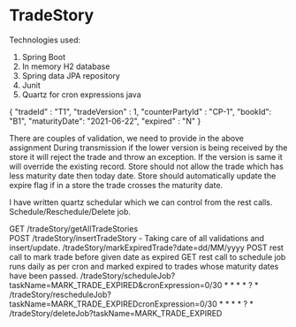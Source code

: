 # TradeStory

Technologies used:
1) Spring Boot
2) In memory H2 database
3) Spring data JPA repository
4) Junit
5) Quartz for cron expressions java

{
"tradeId" : "T1",
"tradeVersion" : 1,
"counterPartyId" :  "CP-1",
"bookId": "B1", 
"maturityDate": "2021-06-22",
"expired" : "N"
}

There are couples of validation, we need to provide in the above assignment
During transmission if the lower version is being received by the store it will reject the trade and throw an exception. If the version is same it will override the existing record.
Store should not allow the trade which has less maturity date then today date.
Store should automatically update the expire flag if in a store the trade crosses the maturity date.

I have written quartz schedular which we can control from the rest calls. Schedule/Reschedule/Delete job.


GET /tradeStory/getAllTradeStories  
POST /tradeStory/insertTradeStory     -  Taking care of all validations and insert/update. 
/tradeStory/markExpiredTrade?date=dd/MM/yyyy    POST rest call to mark trade before given date as expired
GET rest call to schedule job runs daily as per cron and marked expired to trades whose maturity dates have been passed.
/tradeStory/scheduleJob?taskName=MARK_TRADE_EXPIRED&cronExpression=0/30 * * * * ? *    
/tradeStory/rescheduleJob?taskName=MARK_TRADE_EXPIREDcronExpression=0/30 * * * * ? *
/tradeStory/deleteJob?taskName=MARK_TRADE_EXPIRED
